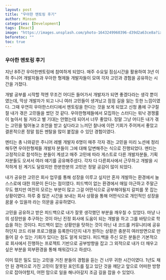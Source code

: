 ```yaml
---
layout: post
title: "우아한 멘토링 후기"
author: Minsun
categories: [Development]
tags: [React]
image: "https://images.unsplash.com/photo-1643249960396-d39d2a63ce8a?ixlib=rb-1.2.1&ixid=MnwxMjA3fDB8MHxwaG90by1wYWdlfHx8fGVufDB8fHx8&auto=format&fit=crop&w=1170&q=80"
beforetoc: ""
toc: true
---
```


### 우아한 멘토링 후기

지난 8주간 우아한멘토링에 참여하게 되었다. 매주 수요일 점심시간을 활용하여 3년 이하 주니어 개발자들과 우아한 형제들 개발자들이 모여 각자 고민과 경험을 공유하는 시간을 가졌다.

개발 공부를 시작할 적엔 무조건 어디든 들어가서 개발자가 되면 좋겠다라는 생각 뿐이였는데, 막상 개발자가 되고 나니 여러 고민들이 생겨났고 점점 길을 잃는 듯한 느낌이였다. 그때 우연히 우아한스터디에서 멘토링을 한다는 것을 보게 되었고 신청 폼에 구구절절 내가 겪은 고민들을 썼던 것 같다. 우아한형제들에서 모집하는 스터디는 워낙 경쟁률이 높아서 될 거라고 별 기대는 안했는데 되어서 너무 좋았다. 정말 그냥 어디든 내가 겪는 고민을 털어놓고 조언을 받고 싶다라고 느끼던 찰나에 이런 기회가 주어져서 좋았고 결론적으론 정말 힘든 멘탈을 많이 붙잡을 수 있던 경험이였다.

멘티는 총 나와같은 주니어 레벨 개발자 6명이 매주 각자 겪는 고민을 미리 노션에 정리해두면 우아한형제들 개발자 분들이 그에 대해 답변해주는 식으로 진행되었다. 멘티는 고정적으로 참석하는 분들이 계셨고 매주 고민에 따라 게스트로 다른 개발자분들, 기획자분들도 오셔서 여러 얘기를 공유해주셨다. 각자 다 다른회사에서 근무하고 개발을 시작하게 된 계기도 달랐지만 한분한분의 고민은 정말 공감이 많이 되었다.

내가 공유한 고민은 회사 업무를 통해 성장을 이루고 싶지만 혼자 개발하는 환경에서 늘 스스로에 대한 의문이 든다는 점이였다. 피드백이 없는 환경에서 매일 야근하고 주말근무도 했지만 여전히 모르는 부분이 많고 그걸 어떤식으로 공부해야될지 갈피를 못 잡는 상황이였다. 하루 중 많은 시간을 보내는 회사 상황을 통해 어떤식으로 개인적인 성장을 꿈꿀 수 있을까 라는 의문을 공유하였다.

고민을 공유하고 받은 피드백으로 내가 잘못 생각했던 부분을 깨우칠 수 있었다. 마냥 나의 성장만을 추구하는 것이 아닌 진정 회사에 도움이 되는 개발을 하고 그를 바탕으로 학습을 하는 것이다. 피드백이 없는 상황만을 탓하는 것이 아닌 내 코드를 커뮤니티에 공유하던지 코드 리뷰 프로그램을 등록한다던지 내가 원하는 상황은 충분히 여러방면으로 만들어 갈 수 있는 기회가 있다는 점도 알게 되었다. 피드백을 주신 모든 분들은 기본적으로 회사에서 진행하는 프로젝트 기반으로 공부방향을 잡고 그 외적으로 내가 더 채우고 싶은 부분을 외부환경을 통해 채워갔다고 하셨다.

이미 많은 밀도 있는 고민을 거친 분들의 경험을 듣는 건 너무 귀한 시간이였다. 1년도 채 안 된 경력으로 가진 고민이 잘못된 포인트를 짚고 있단 것을 깨닫고 앞으로 어떠한 방향으로 잡아야할지, 어떤 맘으로 일을 해나아갈지 조금 길을 잡을 수 있었다.
